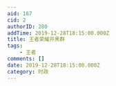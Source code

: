 ```yaml
---
aid: 167
cid: 2
authorID: 280
addTime: 2019-12-28T18:15:00.000Z
title: 王者荣耀开黑群
tags:
    - 王者
comments: []
date: 2019-12-28T18:15:00.000Z
category: 时政
---
```



